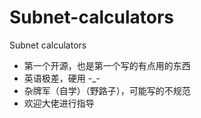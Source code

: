 # Subnet-calculators
Subnet calculators
- 第一个开源，也是第一个写的有点用的东西
- 英语极差，硬用 -_-
- 杂牌军（自学）（野路子），可能写的不规范
- 欢迎大佬进行指导
